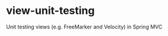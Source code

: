view-unit-testing
=================

Unit testing views (e.g. FreeMarker and Velocity) in Spring MVC